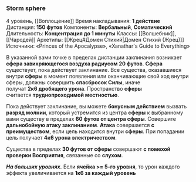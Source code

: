 ### Storm sphere

4 уровень, [[Воплощение]]
Время накладывания: **1 действие**
Дистанция: **150 футов**
Компоненты: **Вербальный**, **Соматический**
Длительность: **Концентрация до 1 минуты**
Классы: [[Волшебник]], [[Чародей]]
Архетипы: [[Жрец#Домен Стихий|Домен Стихий (Жрец)]]
Источники: «Princes of the Apocalypse», «Xanathar's Guide to Everything»

В указанной вами точке в пределах дистанции заклинания возникает **сфера завихряющегося воздуха радиусом 20 футов**. **Сфера** существует, пока действует заклинание. Все существа, оказавшиеся внутри **сферы** в момент появления или оканчивающие свой ход внутри сферы, должны совершить **спасбросок Силы**, иначе получат **2к6 дробящего урона**. Пространство **сферы** считается **труднопроходимой местностью**.

Пока действует заклинание, вы можете **бонусным действием** вызвать **разряд молнии**, который устремится из центра **сферы** к выбранному вами существу в пределах **60 футов от центра сферы**. Совершите **дальнобойную атаку заклинанием**. **Атака** совершается **с преимуществом**, если цель находится внутри **сферы**. При попадании цель получает **4к6 урона электричеством**.  

Существа в пределах **30 футов от сферы** совершают **с помехой проверки Восприятия**, связанные со **слухом**.

**_На больших уровнях._** Если **ячейка >= 5-го уровня**, то урон каждого эффекта увеличивается на **1к6 за каждый уровень**